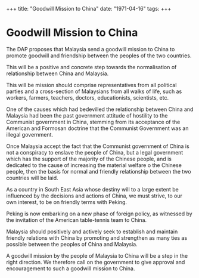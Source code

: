 +++ 
title: "Goodwill Mission to China"
date: "1971-04-16"
tags:
+++

# Goodwill Mission to China

The DAP proposes that Malaysia send a goodwill mission to China to promote goodwill and friendship between the peoples of the two countries.

This will be a positive and concrete step towards the normalisation of relationship between China and Malaysia.

This will be mission should comprise representatives from all political parties and a cross-section of Malaysians from all walks of life, such as workers, farmers, teachers, doctors, educationists, scientists, etc.</u>

One of the causes which had bedevilled the relationship between China and Malaysia had been the past government attitude of hostility to the Communist government in China, stemming from its acceptance of the American and Formosan doctrine that the Communist Government was an illegal government.

Once Malaysia accept the fact that the Communist government of China is not a conspiracy to enslave the people of China, but a legal government which has the support of the majority of the Chinese people, and is dedicated to the cause of increasing the material welfare o the Chinese people, then the basis for normal and friendly relationship between the two countries will be laid.

As a country in South East Asia whose destiny will to a large extent be influenced by the decisions and actions of China, we must strive, to our own interest, to be on friendly terms with Peking.

Peking is now embarking on a new phase of foreign policy, as witnessed by the invitation of the American table-tennis team to China.

Malaysia should positively and actively seek to establish and maintain friendly relations with China by promoting and strengthen as many ties as possible between the peoples of China and Malaysia.

A goodwill mission by the people of Malaysia to China will be a step in the right direction. We therefore call on the government to give approval and encouragement to such a goodwill mission to China.
 
